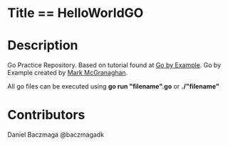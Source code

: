 # Title == HelloWorldGO

# Description
Go Practice Repository. Based on tutorial found at <a href="https://gobyexample.com">Go by Example</a>. Go by Example created by <a href="https://github.com/mmcgrana">Mark McGranaghan</a>.

All go files can be executed using <b>go run "filename".go</b> or <b>./"filename"</b>

# Contributors
Daniel Baczmaga @baczmagadk
